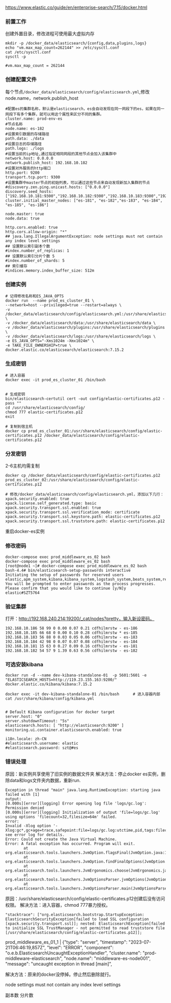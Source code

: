 
https://www.elastic.co/guide/en/enterprise-search/7.15/docker.html

### 前置工作
创建外置目录，修改进程可使用最大虚拟内存
```
mkdir -p /docker_data/elasticsearch/{config,data,plugins,logs}
echo "vm.max_map_count=262144" >> /etc/sysctl.conf
cat /etc/sysctl.conf
sysctl -p

#vm.max_map_count = 262144
```
### 创建配置文件
每个节点`/docker_data/elasticsearch/config/elasticsearch.yml`,修改node.name，network.publish_host
```
#配置es的集群名称，默认是elasticsearch，es会自动发现在同一网段下的es，如果在同一网段下有多个集群，就可以用这个属性来区分不同的集群。
cluster.name: prod-env-es
#节点名称
node.name: es-182
#设置索引数据的存储路径
path.data: ./data
#设置日志的存储路径
path.logs: ./logs
#设置当前的ip地址,通过指定相同网段的其他节点会加入该集群中
network.host: 0.0.0.0
network.publish_host: 192.168.10.182
#设置对外服务的http端口
http.port: 9200
transport.tcp.port: 9300
#设置集群中master节点的初始列表，可以通过这些节点来自动发现新加入集群的节点
#discovery.zen.ping.unicast.hosts: ["0.0.0.0"]
discovery.seed_hosts: ["192.168.10.181:9300","192.168.10.182:9300","192.168.10.183:9300","192.168.10.184:9300","192.168.10.185:9300","192.168.10.186:9300"]
cluster.initial_master_nodes: ["es-181", "es-182","es-183", "es-184", "es-185", "es-186"]

node.master: true
node.data: true

http.cors.enabled: true
http.cors.allow-origin: "*"
## java.lang.IllegalArgumentException: node settings must not contain any index level settings
## 设置默认索引副本个数
#index.number_of_replicas: 1
## 设置默认索引分片个数 5
#index.number_of_shards: 5
## 索引缓存
#indices.memory.index_buffer_size: 512m

```


### 创建实例
```shell
# 记得修改名称和ES_JAVA_OPTS
docker run  --name prod_es_cluster_01 \
--network=host --privileged=true --restart=always \
-v /docker_data/elasticsearch/config/elasticsearch.yml:/usr/share/elasticsearch/config/elasticsearch.yml \
-v /docker_data/elasticsearch/data:/usr/share/elasticsearch/data \
-v /docker_data/elasticsearch/plugins:/usr/share/elasticsearch/plugins \
-v /docker_data/elasticsearch/logs:/usr/share/elasticsearch/logs \
-e ES_JAVA_OPTS="-Xms1024m -Xmx1024m" \
-e TAKE_FILE_OWNERSHIP=true \
docker.elastic.co/elasticsearch/elasticsearch:7.15.2
```

### 生成密钥

```
# 进入容器
docker exec -it prod_es_cluster_01 /bin/bash


# 生成密钥
bin/elasticsearch-certutil cert -out config/elastic-certificates.p12 -pass ""
cd /usr/share/elasticsearch/config/
chmod 777 elastic-certificates.p12
exit

# 复制到宿主机
docker cp prod_es_cluster_01:/usr/share/elasticsearch/config/elastic-certificates.p12 /docker_data/elasticsearch/config/elastic-certificates.p12 
```

### 分发密钥
2-6主机均需复制
```
docker cp /docker_data/elasticsearch/config/elastic-certificates.p12 prod_es_cluster_02:/usr/share/elasticsearch/config/elastic-certificates.p12

# 修改/docker_data/elasticsearch/config/elasticsearch.yml，添加以下几行：
xpack.security.enabled: true
xpack.license.self_generated.type: basic
xpack.security.transport.ssl.enabled: true
xpack.security.transport.ssl.verification_mode: certificate
xpack.security.transport.ssl.keystore.path: elastic-certificates.p12
xpack.security.transport.ssl.truststore.path: elastic-certificates.p12
```
重启docker-es实例


### 修改密码

```shell
docker-compose exec prod_middleware_es_02 bash
docker-compose exec prod_middleware_es_02 bash
[root@node1 ~]# docker-compose exec prod_middleware_es_02 bash
bash-4.4# bin/elasticsearch-setup-passwords interactive
Initiating the setup of passwords for reserved users elastic,apm_system,kibana,kibana_system,logstash_system,beats_system,remote_monitoring_user.
You will be prompted to enter passwords as the process progresses.
Please confirm that you would like to continue [y/N]y
elastic#SZT5764
```

### 验证集群
打开：http://192.168.240.214:19200/_cat/nodes?pretty，输入新设密码。

```
192.168.10.186 58 99 0 0.00 0.07 0.21 cdfhilmrstw - es-186
192.168.10.185 66 68 0 0.00 0.10 0.28 cdfhilmrstw * es-185
192.168.10.183 56 88 0 0.03 0.05 0.06 cdfhilmrstw - es-183
192.168.10.184 42 98 0 0.07 0.07 0.08 cdfhilmrstw - es-184
192.168.10.181 15 63 0 0.27 0.09 0.16 cdfhilmrstw - es-181
192.168.10.182 54 57 9 1.39 0.63 0.56 cdfhilmrstw - es-182
```

### 可选安装kibana

```
docker run -d --name dev-kibana-standalone-01  -p 5601:5601 -e "ELASTICSEARCH_HOSTS=http://119.23.155.163:9200/" docker.elastic.co/kibana/kibana:7.15.2

docker exec -it dev-kibana-standalone-01 /bin/bash		# 进入容器内部
cat /usr/share/kibana/config/kibana.yml


# Default Kibana configuration for docker target
server.host: "0"
server.shutdownTimeout: "5s"
elasticsearch.hosts: [ "http://elasticsearch:9200" ]
monitoring.ui.container.elasticsearch.enabled: true

i18n.locale: zh-CN
#elasticsearch.username: elastic
#elasticsearch.password: szt@#es

```

### 错误处理
原因：新实例共享使用了旧实例的数据文件夹
解决方法：停止docker es实例，删除data和logs文件夹内数据，重新run.
```
Exception in thread "main" java.lang.RuntimeException: starting java failed with [1]
output:
[0.000s][error][logging] Error opening log file 'logs/gc.log': Permission denied
[0.000s][error][logging] Initialization of output 'file=logs/gc.log' using options 'filecount=32,filesize=64m' failed.
error:
Invalid -Xlog option '-Xlog:gc*,gc+age=trace,safepoint:file=logs/gc.log:utctime,pid,tags:filecount=32,filesize=64m', see error log for details.
Error: Could not create the Java Virtual Machine.
Error: A fatal exception has occurred. Program will exit.
        at org.elasticsearch.tools.launchers.JvmOption.flagsFinal(JvmOption.java:119)
        at org.elasticsearch.tools.launchers.JvmOption.findFinalOptions(JvmOption.java:81)
        at org.elasticsearch.tools.launchers.JvmErgonomics.choose(JvmErgonomics.java:38)
        at org.elasticsearch.tools.launchers.JvmOptionsParser.jvmOptions(JvmOptionsParser.java:135)
        at org.elasticsearch.tools.launchers.JvmOptionsParser.main(JvmOptionsParser.java:86)
```

原因：/usr/share/elasticsearch/config/elastic-certificates.p12创建后没有访问权限。
解决方法：进入容器，chmod 777暴力授权。
```
"stacktrace": ["org.elasticsearch.bootstrap.StartupException: ElasticsearchSecurityException[failed to load SSL configuration [xpack.security.transport.ssl]]; nested: ElasticsearchException[failed to initialize SSL TrustManager - not permitted to read truststore file [/usr/share/elasticsearch/config/elastic-certificates.p12]]; 
```


prod_middleware_es_01_1  | {"type": "server", "timestamp": "2023-07-21T06:46:19,857Z", "level": "ERROR", "component": "o.e.b.ElasticsearchUncaughtExceptionHandler", "cluster.name": "prod-middleware-elasticsearch", "node.name": "middleware-es-node001", "message": "uncaught exception in thread [main]",


解决方法：原来的docker没停掉。停止然后删除就行。



node settings must not contain any index level settings

副本数
分片数
